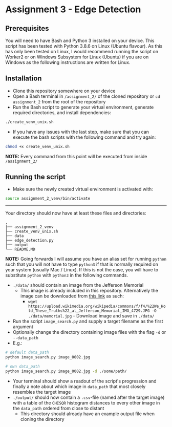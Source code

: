 # Assignment 3 - Edge Detection

## Prerequisites
You will need to have Bash and Python 3 installed on your device. This script has been tested with Python 3.8.6 on Linux (Ubuntu flavour).
As this has only been tested on Linux, I would recommend running the script on Worker2 or on Windows Subsystem for Linux (Ubuntu) if you are on Windows as the following instructions are written for Linux.

## Installation
- Clone this repository somewhere on your device
- Open a Bash terminal in `/assignment_2/` of the cloned repository or `cd assignment_2` from the root of the repository
- Run the Bash script to generate your virtual environment, generate required directories, and install dependencies:

```bash
./create_venv_unix.sh
```
- If you have any issues with the last step, make sure that you can execute the bash scripts with the following command and try again:

```bash
chmod +x create_venv_unix.sh
```

**NOTE:** Every command from this point will be executed from inside `/assignment_2/`

## Running the script
- Make sure the newly created virtual environment is activated with:

```bash
source assignment_2_venv/bin/activate
```
---------------------------------------------------------

Your directory should now have at least these files and directories:

```
.
├── assignment_2_venv
├── create_venv_unix.sh
├── data
├── edge_detection.py
├── output
└── README.MD
```

**NOTE:** Going forwards I will assume you have an alias set for running `python` such that you will not have to type `python3` if that is normally required on your system (usually Mac / Linux). If this is not the case, you will have to substitute `python` with `python3` in the following commands.

- `./data/` should contain an image from the Jefferson Memorial
    - This image is already included in this repository. Alternatively the image can be downloaded from [this link](https://upload.wikimedia.org/wikipedia/commons/f/f4/%22We_Hold_These_Truths%22_at_Jefferson_Memorial_IMG_4729.JPG) as such:
        - `wget https://upload.wikimedia.org/wikipedia/commons/f/f4/%22We_Hold_These_Truths%22_at_Jefferson_Memorial_IMG_4729.JPG -O ./data/memorial.jpg` - Download image and save in `./data/`
- Run the script `image_search.py` and supply a target filename as the first argument
- Optionally change the directory containing image files with the flag `-d` or `--data_path`
- E.g.:
```bash
# default data_path
python image_search.py image_0002.jpg

# own data_path
python image_search.py image_0002.jpg -d ./some/path/
```
- Your terminal should show a readout of the script's progression and finally a note about which image in `data_path` that most closely resembles the target image
- `./output/` should now contain a `.csv`-file (named after the target image) with a table of the `CHISQR` histogram distances to every other image in the `data_path` ordered from close to distant
    - This directory should already have an example output file when cloning the directory
